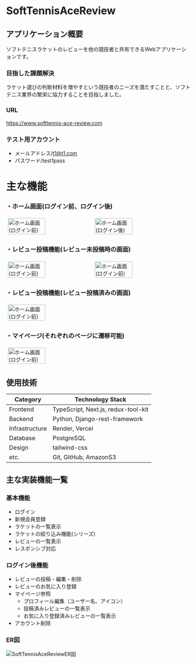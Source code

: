 # SoftTennisAceReview
## アプリケーション概要
ソフトテニスラケットのレビューを他の競技者と共有できるWebアプリケーションです。
### 目指した課題解決
ラケット選びの判断材料を増やすという競技者のニーズを満たすことと、ソフトテニス業界の繁栄に協力することを目指しました。

### URL
https://www.softtennis-ace-review.com
### テスト用アカウント
- メールアドレス/t1@t1.com
- パスワード/test1pass


# 主な機能
### ・ホーム画面(ログイン前、ログイン後)
<div style="display: flex; flex-wrap: wrap;">
  <img style="width: 45%; margin: 1%;" alt="ホーム画面(ログイン前)" 
    src="https://github.com/Sho-Kawa0501/SoftTennisAceReview/assets/120151638/341f12cb-6187-4e3c-8873-5addc16968f0">
  <img style="width: 45%; margin: 1%;"alt="ホーム画面(ログイン後)" 
    src="https://github.com/Sho-Kawa0501/SoftTennisAceReview/assets/120151638/9f382198-d53d-488e-8650-5865b0cb9725">  
</div>

### ・レビュー投稿機能(レビュー未投稿時の画面)
<div style="display: flex; flex-wrap: wrap;">
 <img style="width: 45%; margin: 1%;" alt="ホーム画面(ログイン前)" 
  src="https://github.com/Sho-Kawa0501/shopping-site-json/assets/120151638/5a06c854-e16d-4685-a3f5-2ca2251a2d89">
 <img style="width: 45%; margin: 1%;" alt="ホーム画面(ログイン前)" 
  src="https://github.com/Sho-Kawa0501/shopping-site-json/assets/120151638/483604c7-ecdd-4d36-80b4-00d14ebfdf3e">
</div>

### ・レビュー投稿機能(レビュー投稿済みの画面)
<div style="display: flex; flex-wrap: wrap;">
 <img style="width: 45%; margin: 1%;" alt="ホーム画面(ログイン前)" 
  src="https://github.com/Sho-Kawa0501/shopping-site-json/assets/120151638/830a69d5-af92-4fcb-8fa4-4ab6c40dfc8d">
</div>

### ・マイページ(それぞれのページに遷移可能)
<div style="display: flex; flex-wrap: wrap;">
 <img style="width: 45%; margin: 1%;" alt="ホーム画面(ログイン前)" 
  src="https://github.com/Sho-Kawa0501/shopping-site-json/assets/120151638/9e78559d-5b47-4d1d-8ad2-2a32479c83ce">
</div>


## 使用技術
| Category          | Technology Stack                          |
| ----------------- | ----------------------------------------- |
| Frontend          | TypeScript, Next.js, redux-tool-kit       |
| Backend           | Python, Django-rest-framework             |
| Infrastructure    | Render, Vercel                            |
| Database          | PostgreSQL                                |
| Design            | tailwind-css                              |
| etc.              | Git, GitHub, AmazonS3                     |

## 主な実装機能一覧
### 基本機能
- ログイン
- 新規会員登録
- ラケットの一覧表示
- ラケットの絞り込み機能(シリーズ)
- レビューの一覧表示
- レスポンシブ対応
### ログイン後機能
- レビューの投稿・編集・削除
- レビューのお気に入り登録
- マイページ参照
  - プロフィール編集（ユーザー名、アイコン）
  - 投稿済みレビューの一覧表示
  - お気に入り登録済みレビューの一覧表示
- アカウント削除

### ER図
![SoftTennisAceReviewER図](https://github.com/Sho-Kawa0501/shopping-site-json/assets/120151638/1647bdfc-f147-4f13-9f47-83b6c82592a7)
